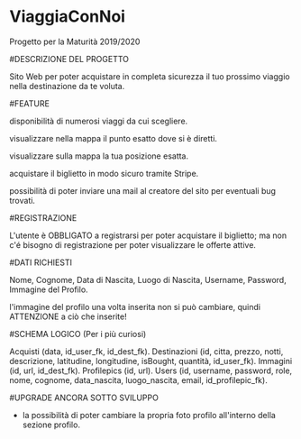 # ViaggiaConNoi
Progetto per la Maturità 2019/2020

#DESCRIZIONE DEL PROGETTO

Sito Web per poter acquistare in completa sicurezza il tuo prossimo viaggio nella destinazione da te voluta.

#FEATURE

disponibilità di numerosi viaggi da cui scegliere.

visualizzare nella mappa il punto esatto dove si è diretti.

visualizzare sulla mappa la tua posizione esatta.

acquistare il biglietto in modo sicuro tramite Stripe.

possibilità di poter inviare una mail al creatore del sito per eventuali bug trovati.

#REGISTRAZIONE

L'utente è OBBLIGATO a registrarsi per poter acquistare il biglietto; ma non c'é bisogno di registrazione per poter visualizzare le offerte attive.

#DATI RICHIESTI

Nome, Cognome, Data di Nascita, Luogo di Nascita, Username, Password, Immagine del Profilo.

l'immagine del profilo una volta inserita non si può cambiare, quindi ATTENZIONE a ciò che inserite!
 
#SCHEMA LOGICO (Per i più curiosi)

Acquisti (data, id_user_fk, id_dest_fk).
Destinazioni (id, citta, prezzo, notti, descrizione, latitudine, longitudine, isBought, quantità, id_user_fk).
Immagini (id, url, id_dest_fk).
Profilepics (id, url).
Users (id, username, password, role, nome, cognome, data_nascita, luogo_nascita, email, id_profilepic_fk).

#UPGRADE ANCORA SOTTO SVILUPPO
- la possibilità di poter cambiare la propria foto profilo all'interno della sezione profilo.
